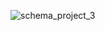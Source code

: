 ![schema_project_3](https://user-images.githubusercontent.com/107043798/201763473-f4e03f1d-ee8d-4233-9190-0c6d5fc16200.jpg)